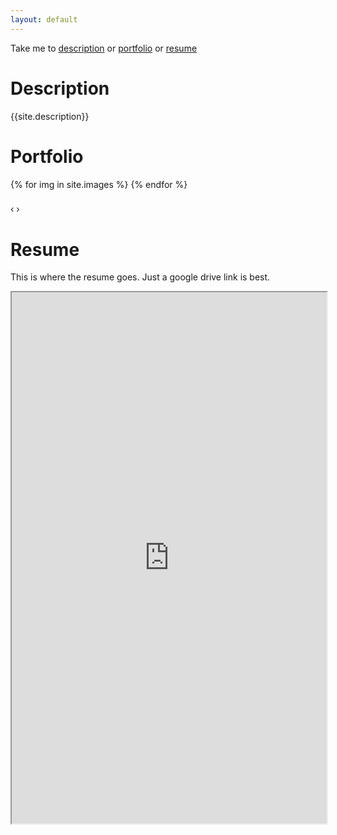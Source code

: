 ```yaml
---
layout: default
---
```

Take me to [description](#Description) or [portfolio](#Portfolio) or [resume](#Resume)

<a name="Description"></a>

Description
===
{{site.description}}

<a name="Portfolio"></a>

Portfolio
===
<div id="carousel">
    {% for img in site.images %}
        <a class="gallery" href="{{site.baseurl}}/public/img/portfolio/{{img}}" title="Note that a caption can do here....">
        </a>
    {% endfor %}
</div>

<div id="blueimp-gallery-carousel" class="blueimp-gallery blueimp-gallery-carousel">
    <div class="slides"></div>
    <h3 class="title"></h3>
    <a class="prev">‹</a>
    <a class="next">›</a>
    <a class="play-pause"></a>
    <ol class="indicator"></ol>
</div>

<a name="Resume"></a>

Resume
===

This is where the resume goes. Just a google drive link is best.

<iframe src="https://drive.google.com/file/d/0BzQpUdPjnJUUaDUyalhPV3k5bTg/preview" width="100%" height="850px"></iframe>

<script src="{{ "/public/js/blueimp-gallery.min.js" | prepend: site.baseurl }}"></script>
<script>blueimp.Gallery(document.getElementById('carousel').getElementsByTagName('a'),{container: '#blueimp-gallery-carousel',carousel: true});</script>
